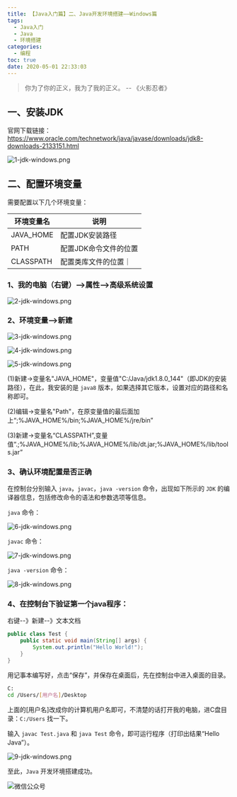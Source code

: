 ```yaml
---
title: 【Java入门篇】二、Java开发环境搭建——Windows篇
tags:
  - Java入门
  - Java
  - 环境搭建
categories:
  - 编程
toc: true
date: 2020-05-01 22:33:03
---
```


> 你为了你的正义，我为了我的正义。 -- 《火影忍者》

## 一、安装JDK

官网下载链接：https://www.oracle.com/technetwork/java/javase/downloads/jdk8-downloads-2133151.html

![1-jdk-windows.png](https://i.loli.net/2020/05/02/CvASgTp3BQFGlks.png)

## 二、配置环境变量

需要配置以下几个环境变量：

|环境变量名|说明|
|-|-|
|JAVA_HOME|配置JDK安装路径|
|PATH|配置JDK命令文件的位置|
|CLASSPATH|配置类库文件的位置｜

### 1、我的电脑（右键）-->属性-->高级系统设置

![2-jdk-windows.png](https://i.loli.net/2020/05/02/KkW2HEcewYmfyLC.png)

### 2、环境变量-->新建

![3-jdk-windows.png](https://i.loli.net/2020/05/02/Iybmol7AfZ2JjPV.png)

![4-jdk-windows.png](https://i.loli.net/2020/05/02/iaUDGuIA2dFVLsb.png)

![5-jdk-windows.png](https://i.loli.net/2020/05/02/Fm6WAQtRjKyxPv3.png)

(1)新建->变量名"JAVA_HOME"，变量值"C:/Java/jdk1.8.0_144"（即JDK的安装路径），在此，我安装的是 `java8` 版本，如果选择其它版本，设置对应的路径和名称即可。 

(2)编辑->变量名"Path"，在原变量值的最后面加上“;%JAVA_HOME%/bin;%JAVA_HOME%/jre/bin” 

(3)新建->变量名“CLASSPATH”,变量值“.;%JAVA_HOME%/lib;%JAVA_HOME%/lib/dt.jar;%JAVA_HOME%/lib/tools.jar”

### 3、确认环境配置是否正确

在控制台分别输入 `java`，`javac`，`java -version` 命令，出现如下所示的 `JDK` 的编译器信息，包括修改命令的语法和参数选项等信息。

`java` 命令：

![6-jdk-windows.png](https://i.loli.net/2020/05/02/4rDZIYn6yL5lGEp.png)

`javac` 命令：

![7-jdk-windows.png](https://i.loli.net/2020/05/02/WagrjY8X9AcwPNI.png)

`java -version` 命令：

![8-jdk-windows.png](https://i.loli.net/2020/05/02/wBrWpu7P8KIA1c6.png)

### 4、在控制台下验证第一个java程序：

右键--》新建--》文本文档

```java
public class Test {
    public static void main(String[] args) {
        System.out.println("Hello World!");
    }
}
```

用记事本编写好，点击“保存”，并保存在桌面后，先在控制台中进入桌面的目录。

```bash
C:
cd /Users/[用户名]/Desktop
```

上面的[用户名]改成你的计算机用户名即可，不清楚的话打开我的电脑，进C盘目录：`C:/Users` 找一下。

输入 `javac Test.java` 和 `java Test` 命令，即可运行程序（打印出结果“Hello Java”）。

![9-jdk-windows.png](https://i.loli.net/2020/05/02/InRJXZb54T1veuc.png)

至此，`Java` 开发环境搭建成功。

![微信公众号](https://i.loli.net/2020/05/02/AfHOY5RXge9tlVo.png)